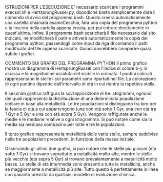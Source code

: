 ISTRUZIONI PER L'ESECUZIONE
E' necessario scaricare i programmi execsol.sh e HertzprungRussel.py, dopodiché basta semplicemente dare il comando di avvio del programma bash.
Questo creerà automaticamente una cartella chiamata esameCeschia, farà una copia del programma pyhton e la inserirà nella cartella appena creata,
per poi entrare direttamente in quest'ultima. Infine, il programma bash scaricherà il file necessario dal sito indicato, ne modificherà il path e attiverà
automaticamente la copia del programma python, passandogli come input da riga di comando il path modificato del file appena scaricato. Quindi dovrebbero
comparire quasi subito i grafici.

COMMENTO SUI GRAFICI DEL PROGRAMMA PYTHON
Il primo grafico mostra un diagramma di HertsprungRussel con l'indice di colore b-y in ascissa e la magnitudine assoluta nel visibile in ordinata. I puntini colorati rappresentano le stelle i cui parametri sono riportati nel file. La colorazione di ogni puntino dipende dall'intervallo di età in cui rientra la
rspettiva stella.

Il secondo grafico raffigura la sovrapposizione di tre istogrammi, ognuno dei quali rappresenta la distribuzione di una determinata popolazione stellare in base
alla metallicità. Le tre popolazioni si distinguono tra loro per la fascia di età a cui appartengono (una con età sotto 1 Gyr, una con età tra 1 Gyr e 5 Gyr
e una con età sopra 5 Gyr). Vengono raffigurate anche le medie e le mediane relative a ogni istogramma. Si può notare come sia la media sia mediana combacino
per tutte e tre le popolazioni.

Il terzo grafico rappresenta la metallicità delle varie stelle, sempre suddivise nelle tre popolazioni precedenti, in funzione della massa iniziale.

Osservando gli ultimi due grafici, si può notare che le stelle più giovani (età sotto 1 Gyr) si trovano soprattutto a metallicità molto alte, mentre le stelle
più vecchie (età sopra 5 Gyr) si trovano prevalentemente a metallicità molto basse. Le stelle di età intermedia sono presenti a tutte le metallicità, anche se maggiormente a metallicità più alte.
Tutto questo è perfettamente in linea con qauanto previsto da qualsiasi modello di evoluzione chimica.
